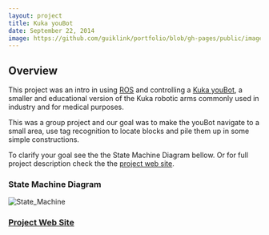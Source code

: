 ```yaml
---
layout: project
title: Kuka youBot
date: September 22, 2014
image: https://github.com/guiklink/portfolio/blob/gh-pages/public/images/IMG_4228.JPG
---
```


## Overview
This project was an intro in using [ROS](http://www.ros.org/) and controlling a [Kuka youBot](http://www.kuka-labs.com/en/service_robotics/research_education/youbot/), a smaller and educational version of the Kuka robotic arms commonly used in industry and for medical purposes.

This was a group project and our goal was to make the youBot navigate to a small area, use tag recognition to locate blocks and pile them up in some simple constructions.

To clarify your goal see the the State Machine Diagram bellow. Or for full project description check the the [project web site](http://asbroad.github.io/me_495_final_project/).

### State Machine Diagram  
![State_Machine](https://github.com/guiklink/portfolio/blob/gh-pages/public/images/youbot_state_manager.jpg)

### [Project Web Site](http://asbroad.github.io/me_495_final_project/)